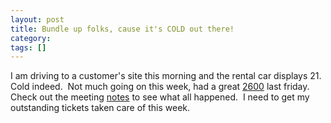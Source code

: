 ```yaml
---
layout: post
title: Bundle up folks, cause it's COLD out there!
category: 
tags: []
---
```



I am driving to a customer's site this morning and the rental car displays 21.  Cold indeed.  Not much going on this week, had a great <a target="_blank" title="2600" href="http://www.hou2600.org">2600</a> last friday.  Check out the meeting <a target="_blank" title="notes" href="http://www.hou2600.org/index.php/February2006">notes</a> to see what all happened.  I need to get my outstanding tickets taken care of this week.
